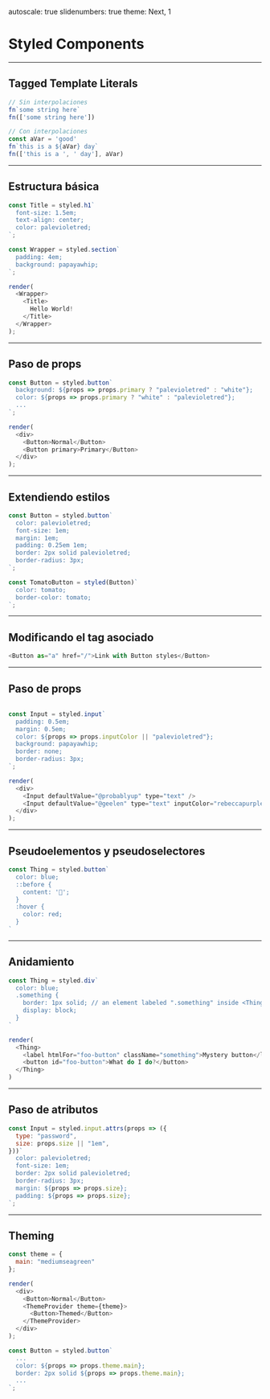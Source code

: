 autoscale: true
slidenumbers: true
theme: Next, 1

# Styled  Components

---

## Tagged Template Literals

```javascript
// Sin interpolaciones
fn`some string here`
fn(['some string here'])

// Con interpolaciones
const aVar = 'good'
fn`this is a ${aVar} day`
fn(['this is a ', ' day'], aVar)
```

---

## Estructura básica

```javascript
const Title = styled.h1`
  font-size: 1.5em;
  text-align: center;
  color: palevioletred;
`;

const Wrapper = styled.section`
  padding: 4em;
  background: papayawhip;
`;

render(
  <Wrapper>
    <Title>
      Hello World!
    </Title>
  </Wrapper>
);
```

---

## Paso de props

```javascript
const Button = styled.button`
  background: ${props => props.primary ? "palevioletred" : "white"};
  color: ${props => props.primary ? "white" : "palevioletred"};
  ...
`;

render(
  <div>
    <Button>Normal</Button>
    <Button primary>Primary</Button>
  </div>
);
```

---

## Extendiendo estilos

```javascript
const Button = styled.button`
  color: palevioletred;
  font-size: 1em;
  margin: 1em;
  padding: 0.25em 1em;
  border: 2px solid palevioletred;
  border-radius: 3px;
`;

const TomatoButton = styled(Button)`
  color: tomato;
  border-color: tomato;
`;
```

---

## Modificando el tag asociado

```javascript
<Button as="a" href="/">Link with Button styles</Button>
```

---

## Paso de props

```javascript

const Input = styled.input`
  padding: 0.5em;
  margin: 0.5em;
  color: ${props => props.inputColor || "palevioletred"};
  background: papayawhip;
  border: none;
  border-radius: 3px;
`;

render(
  <div>
    <Input defaultValue="@probablyup" type="text" />
    <Input defaultValue="@geelen" type="text" inputColor="rebeccapurple" />
  </div>
);
```

---

## Pseudoelementos y pseudoselectores

```javascript
const Thing = styled.button`
  color: blue;
  ::before {
    content: '🚀';
  }
  :hover {
    color: red;
  }
`
```

---

## Anidamiento

```javascript
const Thing = styled.div`
  color: blue;
  .something {
    border: 1px solid; // an element labeled ".something" inside <Thing>
    display: block;
  }
`

render(
  <Thing>
    <label htmlFor="foo-button" className="something">Mystery button</label>
    <button id="foo-button">What do I do?</button>
  </Thing>
)
```

---

## Paso de atributos

```javascript
const Input = styled.input.attrs(props => ({
  type: "password",
  size: props.size || "1em",
}))`
  color: palevioletred;
  font-size: 1em;
  border: 2px solid palevioletred;
  border-radius: 3px;
  margin: ${props => props.size};
  padding: ${props => props.size};
`;
```

---

## Theming

```javascript
const theme = {
  main: "mediumseagreen"
};

render(
  <div>
    <Button>Normal</Button>
    <ThemeProvider theme={theme}>
      <Button>Themed</Button>
    </ThemeProvider>
  </div>
);

const Button = styled.button`
  ...
  color: ${props => props.theme.main};
  border: 2px solid ${props => props.theme.main};
  ...
`;

```